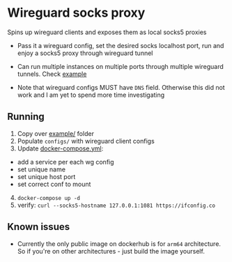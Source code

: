 # Wireguard socks proxy

Spins up wireguard clients and exposes them as local socks5 proxies

- Pass it a wireguard config, set the desired socks localhost port, run and enjoy a socks5 proxy through wireguard tunnel
- Can run multiple instances on multiple ports through multiple wireguard tunnels. Check [example](example/)

- Note that wireguard configs MUST have `DNS` field. Otherwise this did not work and I am yet to spend more time investigating

## Running

1. Copy over [example/](example/) folder
2. Populate `configs/` with wireguard client configs
3. Update [docker-compose.yml](example/docker-compose.yml):
  - add a service per each wg config
  - set unique name
  - set unique host port
  - set correct conf to mount
4. `docker-compose up -d`
5. verify: `curl --socks5-hostname 127.0.0.1:1081 https://ifconfig.co`

## Known issues

- Currently the only public image on dockerhub is for `arm64` architecture. So if you're on other architectures - just build the image yourself.
